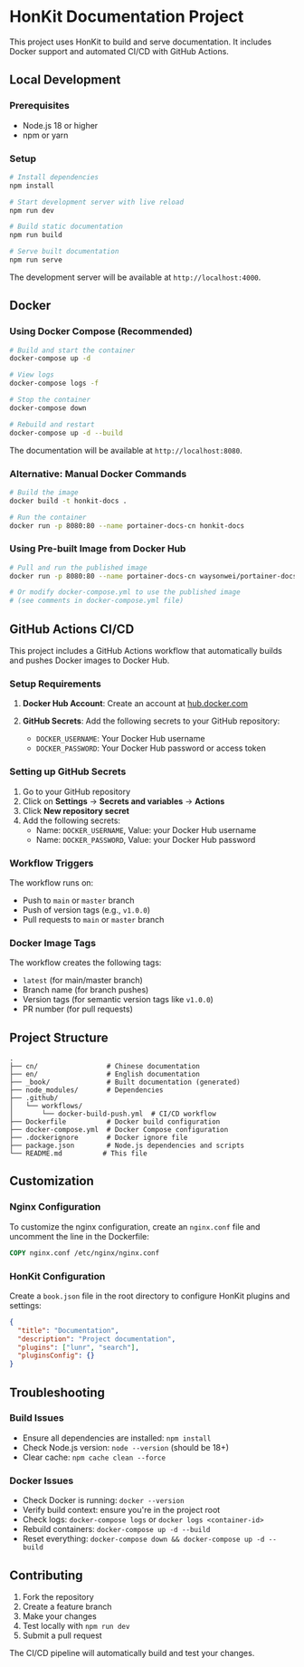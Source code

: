 # HonKit Documentation Project

This project uses HonKit to build and serve documentation. It includes Docker support and automated CI/CD with GitHub Actions.

## Local Development

### Prerequisites
- Node.js 18 or higher
- npm or yarn

### Setup
```bash
# Install dependencies
npm install

# Start development server with live reload
npm run dev

# Build static documentation
npm run build

# Serve built documentation
npm run serve
```

The development server will be available at `http://localhost:4000`.

## Docker

### Using Docker Compose (Recommended)
```bash
# Build and start the container
docker-compose up -d

# View logs
docker-compose logs -f

# Stop the container
docker-compose down

# Rebuild and restart
docker-compose up -d --build
```

The documentation will be available at `http://localhost:8080`.

### Alternative: Manual Docker Commands
```bash
# Build the image
docker build -t honkit-docs .

# Run the container
docker run -p 8080:80 --name portainer-docs-cn honkit-docs
```

### Using Pre-built Image from Docker Hub
```bash
# Pull and run the published image
docker run -p 8080:80 --name portainer-docs-cn waysonwei/portainer-docs-cn:latest

# Or modify docker-compose.yml to use the published image
# (see comments in docker-compose.yml file)
```

## GitHub Actions CI/CD

This project includes a GitHub Actions workflow that automatically builds and pushes Docker images to Docker Hub.

### Setup Requirements

1. **Docker Hub Account**: Create an account at [hub.docker.com](https://hub.docker.com)

2. **GitHub Secrets**: Add the following secrets to your GitHub repository:
   - `DOCKER_USERNAME`: Your Docker Hub username
   - `DOCKER_PASSWORD`: Your Docker Hub password or access token

### Setting up GitHub Secrets

1. Go to your GitHub repository
2. Click on **Settings** → **Secrets and variables** → **Actions**
3. Click **New repository secret**
4. Add the following secrets:
   - Name: `DOCKER_USERNAME`, Value: your Docker Hub username
   - Name: `DOCKER_PASSWORD`, Value: your Docker Hub password

### Workflow Triggers

The workflow runs on:
- Push to `main` or `master` branch
- Push of version tags (e.g., `v1.0.0`)
- Pull requests to `main` or `master` branch

### Docker Image Tags

The workflow creates the following tags:
- `latest` (for main/master branch)
- Branch name (for branch pushes)
- Version tags (for semantic version tags like `v1.0.0`)
- PR number (for pull requests)

## Project Structure

```
.
├── cn/                 # Chinese documentation
├── en/                 # English documentation
├── _book/              # Built documentation (generated)
├── node_modules/       # Dependencies
├── .github/
│   └── workflows/
│       └── docker-build-push.yml  # CI/CD workflow
├── Dockerfile          # Docker build configuration
├── docker-compose.yml  # Docker Compose configuration
├── .dockerignore       # Docker ignore file
├── package.json        # Node.js dependencies and scripts
└── README.md          # This file
```

## Customization

### Nginx Configuration
To customize the nginx configuration, create an `nginx.conf` file and uncomment the line in the Dockerfile:
```dockerfile
COPY nginx.conf /etc/nginx/nginx.conf
```

### HonKit Configuration
Create a `book.json` file in the root directory to configure HonKit plugins and settings:
```json
{
  "title": "Documentation",
  "description": "Project documentation",
  "plugins": ["lunr", "search"],
  "pluginsConfig": {}
}
```

## Troubleshooting

### Build Issues
- Ensure all dependencies are installed: `npm install`
- Check Node.js version: `node --version` (should be 18+)
- Clear cache: `npm cache clean --force`

### Docker Issues
- Check Docker is running: `docker --version`
- Verify build context: ensure you're in the project root
- Check logs: `docker-compose logs` or `docker logs <container-id>`
- Rebuild containers: `docker-compose up -d --build`
- Reset everything: `docker-compose down && docker-compose up -d --build`

## Contributing

1. Fork the repository
2. Create a feature branch
3. Make your changes
4. Test locally with `npm run dev`
5. Submit a pull request

The CI/CD pipeline will automatically build and test your changes.
